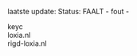 laatste update: 
Status: FAALT - fout - 
<div class="service R">keyc</div><div class="service G">loxia.nl</div><div class="service G">rigd-loxia.nl</div>